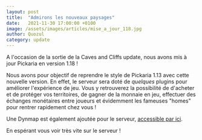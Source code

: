 ```yaml
---
layout: post
title:  "Admirons les nouveaux paysages"
date:   2021-11-30 17:00:00 +0100
image: /assets/images/articles/mise_a_jour_118.jpg
author: Quozul
category: update
---
```

A l'occasion de la sortie de la Caves and Cliffs update, nous avons mis à jour Pickaria en version 1.18 !

Nous avons pour objectif de reprendre le style de Pickaria 1.13 avec cette nouvelle version. En effet, le serveur sera doté de _quelques_ plugins pour améliorer l'expérience de jeu. Vous y retrouverez la possibilité de d'acheter et de protéger vos territoires, de gagner de la monnaie en jeu, effectuer des échanges monétaires entre joueurs et évidemment les fameuses "homes" pour rentrer rapidement chez vous !

Une Dynmap est également ajoutée pour le serveur, [accessible par ici](https://www.pickaria.fr/map/).

En espérant vous voir très vite sur le serveur !